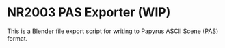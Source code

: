 # NR2003 PAS Exporter (WIP)
This is a Blender file export script for writing to Papyrus ASCII Scene (PAS) format. 
